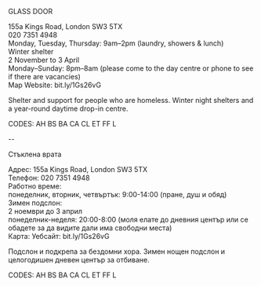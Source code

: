GLASS DOOR

155a Kings Road, London SW3 5TX  
020 7351 4948  
Monday, Tuesday, Thursday: 9am–2pm (laundry, showers & lunch)  
Winter shelter  
2 November to 3 April  
Monday–Sunday: 8pm–8am (please come to the day centre or phone to see if there are vacancies)  
Map   Website: bit.ly/1Gs26vG  

Shelter and support for people who are homeless. Winter night shelters and a year-round daytime drop-in centre.

CODES: AH BS BA CA CL ET FF L

--

Стъклена врата

Адрес: 155a Kings Road, London SW3 5TX  
Телефон: 020 7351 4948  
Работно време:  
понеделник, вторник, четвъртък: 9:00-14:00 (пране, душ и обяд)  
Зимен подслон:  
2 ноември до 3 април  
понеделник-неделя: 20:00-8:00 (моля елате до дневния център или се обадете за да видите дали има свободни места)  
Карта: Уебсайт: bit.ly/1Gs26vG  

Подслон и подкрепа за бездомни хора. Зимен нощен подслон и целогодишен дневен център за отбиване.

CODES: AH BS BA CA CL ET FF L
